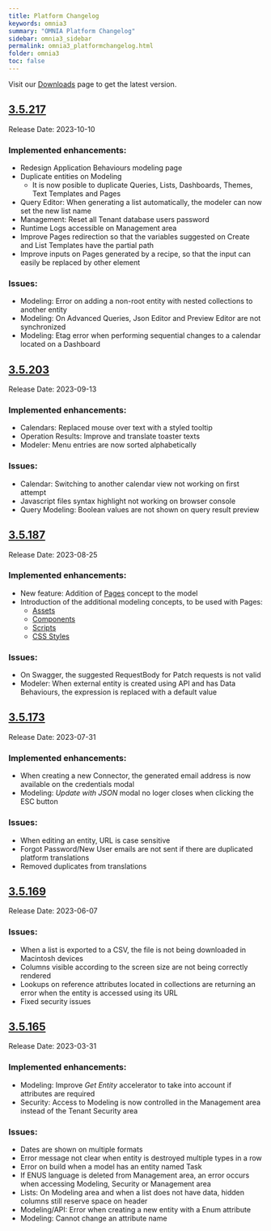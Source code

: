 ```yaml
---
title: Platform Changelog
keywords: omnia3
summary: "OMNIA Platform Changelog"
sidebar: omnia3_sidebar
permalink: omnia3_platformchangelog.html
folder: omnia3
toc: false
---
```


Visit our [Downloads](/omnia3_downloads.html#platform) page to get the latest version.

## [3.5.217](#3.5.217)
Release Date: 2023-10-10

### Implemented enhancements:
- Redesign Application Behaviours modeling page
- Duplicate entities on Modeling
    - It is now posible to duplicate Queries, Lists, Dashboards, Themes, Text Templates and Pages
- Query Editor: When generating a list automatically, the modeler can now set the new list name
- Management: Reset all Tenant database users password
- Runtime Logs accessible on Management area
- Improve Pages redirection so that the variables suggested on Create and List Templates have the partial path
- Improve inputs on Pages generated by a recipe, so that the input can easily be replaced by other element

### Issues: 
- Modeling: Error on adding a non-root entity with nested collections to another entity
- Modeling: On Advanced Queries, Json Editor and Preview Editor are not synchronized
- Modeling: Etag error when performing sequential changes to a calendar located on a Dashboard

## [3.5.203](#3.5.203)
Release Date: 2023-09-13

### Implemented enhancements:
- Calendars: Replaced mouse over text with a styled tooltip
- Operation Results: Improve and translate toaster texts
- Modeler: Menu entries are now sorted alphabetically

### Issues: 
- Calendar: Switching to another calendar view not working on first attempt
- Javascript files syntax highlight not working on browser console
- Query Modeling: Boolean values are not shown on query result preview

## [3.5.187](#3.5.187)
Release Date: 2023-08-25

### Implemented enhancements:
- New feature: Addition of [Pages](../Modeler/omnia3_modeler_pages.md) concept to the model
- Introduction of the additional modeling concepts, to be used with Pages:
    - [Assets](../Modeler/omnia3_modeler_assets.md)
    - [Components](../Modeler/omnia3_modeler_components.md)
    - [Scripts](../Modeler/omnia3_modeler_scripts_UI.md)
    - [CSS Styles](../Modeler/omnia3_modeler_cssStyles.md)

### Issues: 
- On Swagger, the suggested RequestBody for Patch requests is not valid
- Modeler: When external entity is created using API and has Data Behaviours, the expression is replaced with a default value

## [3.5.173](#3.5.173)
Release Date: 2023-07-31

### Implemented enhancements:
- When creating a new Connector, the generated email address is now available on the credentials modal
- Modeling: _Update with JSON_ modal no loger closes when clicking the ESC button
  
### Issues: 
- When editing an entity, URL is case sensitive
- Forgot Password/New User emails are not sent if there are duplicated platform translations
- Removed duplicates from translations

## [3.5.169](#3.5.169)
Release Date: 2023-06-07

### Issues: 
- When a list is exported to a CSV, the file is not being downloaded in Macintosh devices
- Columns visible according to the screen size are not being correctly rendered
- Lookups on reference attributes located in collections are returning an error when the entity is accessed using its URL
- Fixed security issues

## [3.5.165](#3.5.165)
Release Date: 2023-03-31

### Implemented enhancements:
- Modeling: Improve _Get Entity_ accelerator to take into account if attributes are required
- Security: Access to Modeling is now controlled in the Management area instead of the Tenant Security area  

### Issues: 
- Dates are shown on multiple formats
- Error message not clear when entity is destroyed multiple types in a row
- Error on build when a model has an entity named Task
- If ENUS language is deleted from Management area, an error occurs when accessing Modeling, Security or Management area
- Lists: On Modeling area and when a list does not have data, hidden columns still reserve space on header
- Modeling/API: Error when creating a new entity with a Enum attribute
- Modeling: Cannot change an attribute name
